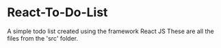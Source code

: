 # React-To-Do-List
A simple todo list created using the framework React JS
These are all the files from the 'src' folder.
